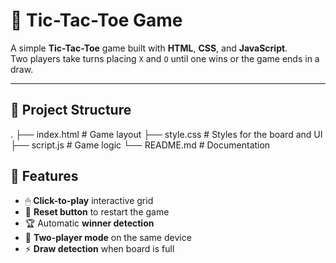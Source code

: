 # 🎯 Tic-Tac-Toe Game

A simple **Tic-Tac-Toe** game built with **HTML**, **CSS**, and **JavaScript**.  
Two players take turns placing `X` and `O` until one wins or the game ends in a draw.

---

## 📂 Project Structure
.
├── index.html       # Game layout
├── style.css        # Styles for the board and UI
├── script.js        # Game logic
└── README.md        # Documentation

## 🚀 Features
- 🖱 **Click-to-play** interactive grid
- 🔄 **Reset button** to restart the game
- 🏆 Automatic **winner detection**
- 🤝 **Two-player mode** on the same device
- ⚡ **Draw detection** when board is full



